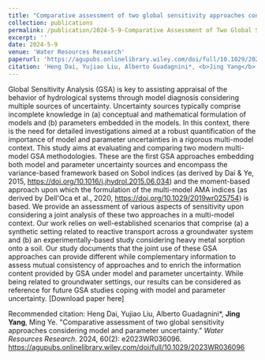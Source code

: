```yaml
---
title: "Comparative assessment of two global sensitivity approaches considering model and parameter uncertainty"
collection: publications
permalink: /publication/2024-5-9-Comparative Assessment of Two Global Sensitivity Approaches Considering Model and Parameter Uncertainty
excerpt: ''
date: 2024-5-9
venue: 'Water Resources Research'
paperurl: 'https://agupubs.onlinelibrary.wiley.com/doi/full/10.1029/2023WR036096'
citation: 'Heng Dai, Yujiao Liu, Alberto Guadagnini*, <b>Jing Yang</b>, Ming Ye. &quot;Comparative assessment of two global sensitivity approaches considering model and parameter uncertainty.&quot; <i>Water Resources Research</i>. 2024, 60(2): e2023WR036096. https://agupubs.onlinelibrary.wiley.com/doi/full/10.1029/2023WR036096'
---
```

Global Sensitivity Analysis (GSA) is key to assisting appraisal of the behavior of hydrological systems through model diagnosis considering multiple sources of uncertainty. Uncertainty sources typically comprise incomplete knowledge in (a) conceptual and mathematical formulation of models and (b) parameters embedded in the models. In this context, there is the need for detailed investigations aimed at a robust quantification of the importance of model and parameter uncertainties in a rigorous multi-model context. This study aims at evaluating and comparing two modern multi-model GSA methodologies. These are the first GSA approaches embedding both model and parameter uncertainty sources and encompass the variance-based framework based on Sobol indices (as derived by Dai & Ye, 2015, https://doi.org/10.1016/j.jhydrol.2015.06.034) and the moment-based approach upon which the formulation of the multi-model AMA indices (as derived by Dell'Oca et al., 2020, https://doi.org/10.1029/2019wr025754) is based. We provide an assessment of various aspects of sensitivity upon considering a joint analysis of these two approaches in a multi-model context. Our work relies on well-established scenarios that comprise (a) a synthetic setting related to reactive transport across a groundwater system and (b) an experimentally-based study considering heavy metal sorption onto a soil. Our study documents that the joint use of these GSA approaches can provide different while complementary information to assess mutual consistency of approaches and to enrich the information content provided by GSA under model and parameter uncertainty. While being related to groundwater settings, our results can be considered as reference for future GSA studies coping with model and parameter uncertainty.
[Download paper here]

Recommended citation: Heng Dai, Yujiao Liu, Alberto Guadagnini*, <b>Jing Yang</b>, Ming Ye. &quot;Comparative assessment of two global sensitivity approaches considering model and parameter uncertainty.&quot; <i>Water Resources Research</i>. 2024, 60(2): e2023WR036096. https://agupubs.onlinelibrary.wiley.com/doi/full/10.1029/2023WR036096
